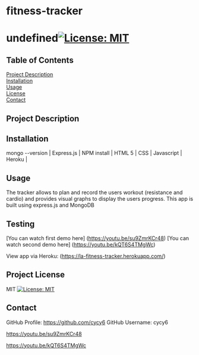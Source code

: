 # fitness-tracker
  # undefined[![License: MIT](https://img.shields.io/badge/License-MIT-yellow.svg)](https://opensource.org/licenses/MIT)
  ## Table of Contents  
  [Project Description](#Project-Description)  
  [Installation](#Installation)  
  [Usage](#Usage)     
  [License](#Project-License)  
  [Contact](#Contact)  
  ## Project Description
  
  ## Installation

  mongo --version | Express.js | NPM install | HTML 5 | CSS | Javascript | Heroku |
  ## Usage
  The tracker allows to plan and record the users workout (resistance and cardio) and provides visual graphs to display the users progress. This app is built using express.js and MongoDB

  ## Testing
<!-- Video link -->
[You can watch first demo here] (https://youtu.be/su9ZmrKCr48)
[You can watch second demo here] (https://youtu.be/kQT6S4TMgWc)

View app via Heroku: (https://la-fitness-tracker.herokuapp.com/)
  ## Project License
  MIT
  [![License: MIT](https://img.shields.io/badge/License-MIT-yellow.svg)](https://opensource.org/licenses/MIT)
  ## Contact
  GitHub Profile: https://github.com/cycy6
  GitHub Username: cycy6








<!-- Video link -->
https://youtu.be/su9ZmrKCr48

https://youtu.be/kQT6S4TMgWc